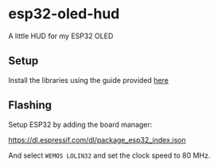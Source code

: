 # esp32-oled-hud
A little HUD for my ESP32 OLED

## Setup

Install the libraries using the guide provided [here](https://github.com/FablabTorino/AUG-Torino/wiki/Wemos-Lolin-board-(ESP32-with-128x64-SSD1306-I2C-OLED-display))

## Flashing

Setup ESP32 by adding the board manager:

https://dl.espressif.com/dl/package_esp32_index.json

And select `WEMOS LOLIN32` and set the clock speed to 80 MHz.
